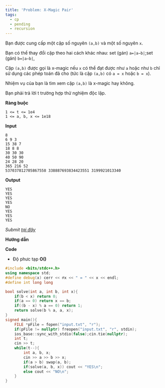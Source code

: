 ```yaml
---
title: 'Problem: X-Magic Pair'
tags:
  - cp
  - pending
  - recursion
---
```

Bạn được cung cấp một cặp số nguyên `(a,b)` và một số nguyên `x`.

Bạn có thể thay đổi cặp theo hai cách khác nhau: set (gán) `a=|a−b|`;set (gán) `b=|a−b|`,

Cặp `(a,b)` được gọi là x-magic nếu `x` có thể đạt được như `a` hoặc như `b` chỉ sử dụng các phép toán đã cho (tức là cặp `(a,b)` có `a = x` hoặc `b = x`).

Nhiệm vụ của bạn là tìm xem cặp `(a,b)` là x-magic hay không.

Bạn phải trả lời t trường hợp thử nghiệm độc lập.

**Ràng buộc**

```
1 <= t <= 1e4
1 <= a, b, x <= 1e18
```

**Input**

```
8
6 9 3
15 38 7
18 8 8
30 30 30
40 50 90
24 28 20
365 216 52
537037812705867558 338887693834423551 3199921013340
```

**Output**

```
YES
YES
YES
YES
NO
YES
YES
YES
```

<!--more-->

*Submit [tại đây](https://codeforces.com/contest/1612/problem/D)*

**Hướng dẫn**


**Code**

- Độ phưc tạp **O()**

```cpp
#include <bits/stdc++.h>
using namespace std;
#define debug(x) cerr << #x << " = " << x << endl;
#define int long long

bool solve(int a, int b, int x){
    if(b < x) return 0;
    if(a == 0) return x == b;
    if((b - x) % a == 0) return 1;
    return solve(b % a, a, x);
}
signed main(){
    FILE *pFile = fopen("input.txt", "r");
    if(pFile != nullptr) freopen("input.txt", "r", stdin);
    ios_base::sync_with_stdio(false);cin.tie(nullptr);
    int t;
    cin >> t;
    while(t--){
        int a, b, x;
        cin >> a >> b >> x;
        if(a > b) swap(a, b);
        if(solve(a, b, x)) cout << "YES\n";
        else cout << "NO\n";
    }
}
```

